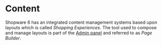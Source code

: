 # Content

Shopware 6 has an integrated content management systems based upon layouts which is called *Shopping Experiences*. The tool used to compose and manage layouts is part of the [Admin panel](../../framework/architecture/administration-concept) and referred to as *Page Builder*.
